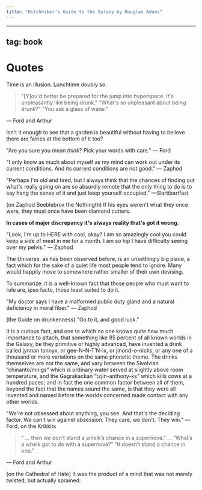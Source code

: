 ```yaml
---
title: "Hitchhiker's Guide to the Galaxy by Douglas Adams"
---
```

---
tag: book
---

# Quotes

Time is an illusion. Lunchtime doubly so.

  >  "[Y]ou'd better be prepared for the jump into hyperspace. It's unpleasantly like being drunk."
  >  "What's so unpleasant about being drunk?"
  >  "You ask a glass of water."

— Ford and Arthur

Isn't it enough to see that a garden is beautiful without having to believe there are fairies at the bottom of it too?

"Are you sure you mean *think*? Pick your words with care." — Ford

"I only know as much about myself as my mind can work out under its current conditions. And its current conditions are not good." — Zaphod

"Perhaps I'm old and tired, but I always think that the chances of finding out what's really going on are so absurdly remote that the only thing to do is to say hang the sense of it and just keep yourself occupied." —Slartibartfast

(on Zaphod Beeblebrox the Nothingth)
If his eyes weren't what they once were, they must once have been diamond cutters.

**In cases of major discrepancy it's always reality that's got it wrong.**

"Look, I'm up to HERE with cool, okay? I am so amazingly cool you could keep a side of meat in me for a month. I am so hip I have difficulty seeing over my pelvis." — Zaphod

The Universe, as has been observed before, is an unsettlingly big place, a fact which for the sake of a quiet life most people tend to ignore. Many would happily move to somewhere rather smaller of their own devising.

To summarize: it is a well-known fact that those people who must want to rule are, ipso facto, those least suited to do it.

"My doctor says I have a malformed public duty gland and a natural deficiency in moral fiber." — Zaphod

(the Guide on drunkenness)
"Go to it, and good luck."

It is a curious fact, and one to which no one knows quite how much importance to attach, that something like 85 percent of all known worlds in the Galaxy, be they primitive or highly advanced, have invented a drink called jynnan tonnyx, or gee-N-N-T’N-ix, or jinond-o-nicks, or any one of a thousand or more variations on the same phonetic theme. The drinks themselves are not the same, and vary between the Sivolvian “chinanto/mnigs” which is ordinary water served at slightly above room temperature, and the Gagrakackan “tzjin-anthony-ks” which kills cows at a hundred paces; and in fact the one common factor between all of them, beyond the fact that the names sound the same, is that they were all invented and named before the worlds concerned made contact with any other worlds.

"We're not obsessed about anything, you see. And that's the deciding factor. We can't win against obsession. They care, we don't. They win." — Ford, on the Krikkits

  >  “ … then we don’t stand a whelk’s chance in a supernova.”
  >  …
  >  “What’s a whelk got to do with a supernova?”
  >  “It doesn’t stand a chance in one.”

— Ford and Arthur

(on the Cathedral of Hate)
It was the product of a mind that was not merely twisted, but actually sprained.

